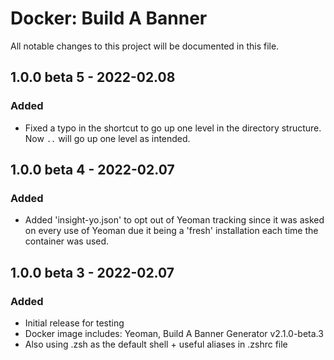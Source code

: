 # Docker: Build A Banner

All notable changes to this project will be documented in this file.

## 1.0.0 beta 5 - 2022-02.08
### Added
* Fixed a typo in the shortcut to go up one level in the directory structure. Now `..` will go up one level as intended.
## 1.0.0 beta 4 - 2022-02.07
### Added
* Added 'insight-yo.json' to opt out of Yeoman tracking since it was asked on every use of Yeoman due it being a 'fresh' installation each time the container was used.
## 1.0.0 beta 3 - 2022-02.07
### Added
* Initial release for testing
* Docker image includes: Yeoman, Build A Banner Generator v2.1.0-beta.3
* Also using .zsh as the default shell + useful aliases in .zshrc file
